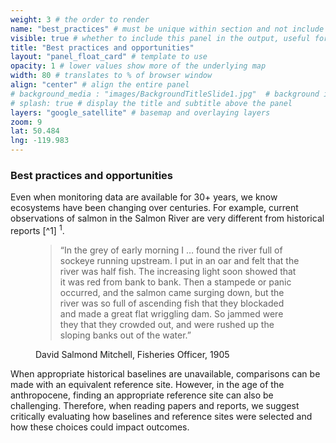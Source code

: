 ```yaml
---
weight: 3 # the order to render
name: "best_practices" # must be unique within section and not include special characters
visible: true # whether to include this panel in the output, useful for testing
title: "Best practices and opportunities"
layout: "panel_float_card" # template to use
opacity: 1 # lower values show more of the underlying map
width: 80 # translates to % of browser window
align: "center" # align the entire panel
# background_media : "images/BackgroundTitleSlide1.jpg"  # background image rendered behind the panel, covering map
# splash: true # display the title and subtitle above the panel
layers: "google_satellite" # basemap and overlaying layers
zoom: 9
lat: 50.484
lng: -119.983
---
```

### Best practices and opportunities

Even when monitoring data are available for 30+ years, we know ecosystems have been changing over centuries. For example, current observations of salmon in the Salmon River are very different from historical reports [^1]  <sup>1</sup>.

<figure>
  <blockquote class="blockquote">
    <p>“In the grey of early morning I … found the river full of sockeye running upstream. I put in an oar and felt that the river was half fish. The increasing light soon showed that it was red from bank to bank. Then a stampede or panic occurred, and the salmon came surging down, but the river was so full of ascending fish that they blockaded and made a great flat wriggling dam. So jammed were they that they crowded out, and were rushed up the sloping banks out of the water.”</p>
  </blockquote>
  <figcaption class="blockquote-footer">
    David Salmond Mitchell, Fisheries Officer, 1905
  </figcaption>
</figure>

<!-- “In the grey of early morning I … found the river full of sockeye running upstream. I put in an oar and felt that the river was half fish. The increasing light soon showed that it was red from bank to bank. Then a stampede or panic occurred, and the salmon came surging down, but the river was so full of ascending fish that they blockaded and made a great flat wriggling dam. So jammed were they that they crowded out, and were rushed up the sloping banks out of the water.” -David Salmond Mitchell, fisheries officer 1905

Source for quote: Burt DW and Wallis M. 1997. Assessment of salmonid habitat in the salmon river, salmon arm. Department of Fisheries and Oceans. Vancouver, B.C. -->

When appropriate historical baselines are unavailable, comparisons can be made with an equivalent reference site. However, in the age of the anthropocene, finding an appropriate reference site can also be challenging. Therefore, when reading papers and reports, we suggest critically evaluating how baselines and reference sites were selected and how these choices could impact outcomes.

<!--- Use shapefiles in /data/challenge_2d , also see plotly_baselines.R or http://dev.xylemgeo.com --->

<!--- [^1]:   Burt DW and Wallis M. 1997. Assessment of salmonid habitat in the salmon river, salmon arm. Department of Fisheries and Oceans. Vancouver, B.C. --->

